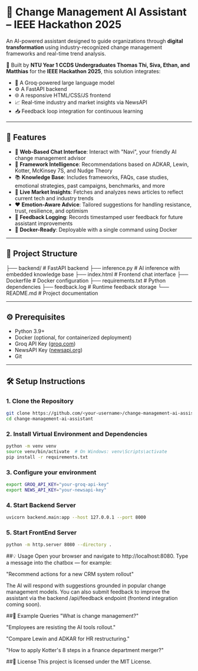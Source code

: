# 💼 Change Management AI Assistant – IEEE Hackathon 2025

An AI-powered assistant designed to guide organizations through **digital transformation** using industry-recognized change management frameworks and real-time trend analysis.

🚀 Built by **NTU Year 1 CCDS Undergraduates Thomas Thi, Siva, Ethan, and Matthias** for the **IEEE Hackathon 2025**, this solution integrates:

- 🧠 A Groq-powered large language model
- ⚙️ A FastAPI backend
- 🌐 A responsive HTML/CSS/JS frontend
- 📈 Real-time industry and market insights via NewsAPI
- 📥 Feedback loop integration for continuous learning

---

## 🚀 Features

- 💬 **Web-Based Chat Interface**: Interact with "Navi", your friendly AI change management advisor  
- 🧠 **Framework Intelligence**: Recommendations based on ADKAR, Lewin, Kotter, McKinsey 7S, and Nudge Theory  
- 📚 **Knowledge Base**: Includes frameworks, FAQs, case studies, emotional strategies, past campaigns, benchmarks, and more  
- 📰 **Live Market Insights**: Fetches and analyzes news articles to reflect current tech and industry trends  
- ❤️ **Emotion-Aware Advice**: Tailored suggestions for handling resistance, trust, resilience, and optimism  
- 🔁 **Feedback Logging**: Records timestamped user feedback for future assistant improvements  
- 🐳 **Docker-Ready**: Deployable with a single command using Docker  

---

## 📁 Project Structure
├── backend/ # FastAPI backend ├── inference.py # AI inference with embedded knowledge base ├── index.html # Frontend chat interface ├── Dockerfile # Docker configuration ├── requirements.txt # Python dependencies ├── feedback.log # Runtime feedback storage └── README.md # Project documentation


---

## ⚙️ Prerequisites

- Python 3.9+
- Docker (optional, for containerized deployment)
- Groq API Key ([groq.com](https://groq.com))
- NewsAPI Key ([newsapi.org](https://newsapi.org))
- Git

---

## 🛠️ Setup Instructions

### 1. Clone the Repository

```bash
git clone https://github.com/<your-username>/change-management-ai-assistant.git
cd change-management-ai-assistant
```
### 2. Install Virtual Environment and Dependencies
```bash
python -m venv venv
source venv/bin/activate  # On Windows: venv\Scripts\activate
pip install -r requirements.txt
```
### 3. Configure your environment
```bash
export GROQ_API_KEY="your-groq-api-key"
export NEWS_API_KEY="your-newsapi-key"

```
### 4. Start Backend Server
```bash
uvicorn backend.main:app --host 127.0.0.1 --port 8000

```
### 5. Start FrontEnd Server
```bash
python -m http.server 8080 --directory .

```
##💡 Usage
Open your browser and navigate to http://localhost:8080. Type a message into the chatbox — for example:

"Recommend actions for a new CRM system rollout"

The AI will respond with suggestions grounded in popular change management models. You can also submit feedback to improve the assistant via the backend /api/feedback endpoint (frontend integration coming soon).

##🧪 Example Queries
"What is change management?"

"Employees are resisting the AI tools rollout."

"Compare Lewin and ADKAR for HR restructuring."

"How to apply Kotter's 8 steps in a finance department merger?"

##📝 License
This project is licensed under the MIT License.


